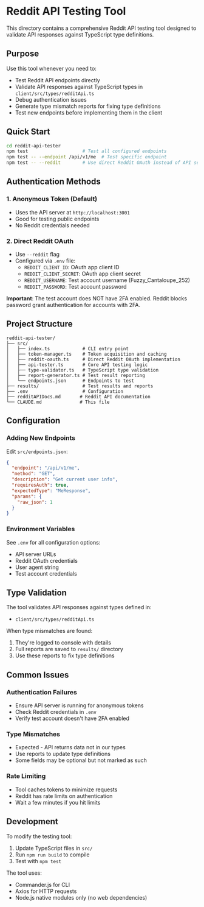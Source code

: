 # Reddit API Testing Tool

This directory contains a comprehensive Reddit API testing tool designed to validate API responses against TypeScript type definitions.

## Purpose

Use this tool whenever you need to:
- Test Reddit API endpoints directly
- Validate API responses against TypeScript types in `client/src/types/redditApi.ts`
- Debug authentication issues
- Generate type mismatch reports for fixing type definitions
- Test new endpoints before implementing them in the client

## Quick Start

```bash
cd reddit-api-tester
npm test                    # Test all configured endpoints
npm test -- --endpoint /api/v1/me  # Test specific endpoint
npm test -- --reddit        # Use direct Reddit OAuth instead of API server
```

## Authentication Methods

### 1. Anonymous Token (Default)
- Uses the API server at `http://localhost:3001`
- Good for testing public endpoints
- No Reddit credentials needed

### 2. Direct Reddit OAuth
- Use `--reddit` flag
- Configured via `.env` file:
  - `REDDIT_CLIENT_ID`: OAuth app client ID
  - `REDDIT_CLIENT_SECRET`: OAuth app client secret
  - `REDDIT_USERNAME`: Test account username (Fuzzy_Cantaloupe_252)
  - `REDDIT_PASSWORD`: Test account password

**Important**: The test account does NOT have 2FA enabled. Reddit blocks password grant authentication for accounts with 2FA.

## Project Structure

```
reddit-api-tester/
├── src/
│   ├── index.ts            # CLI entry point
│   ├── token-manager.ts    # Token acquisition and caching
│   ├── reddit-oauth.ts     # Direct Reddit OAuth implementation
│   ├── api-tester.ts       # Core API testing logic
│   ├── type-validator.ts   # TypeScript type validation
│   ├── report-generator.ts # Test result reporting
│   └── endpoints.json      # Endpoints to test
├── results/                # Test results and reports
├── .env                    # Configuration
├── redditAPIDocs.md       # Reddit API documentation
└── CLAUDE.md              # This file
```

## Configuration

### Adding New Endpoints

Edit `src/endpoints.json`:
```json
{
  "endpoint": "/api/v1/me",
  "method": "GET",
  "description": "Get current user info",
  "requiresAuth": true,
  "expectedType": "MeResponse",
  "params": {
    "raw_json": 1
  }
}
```

### Environment Variables

See `.env` for all configuration options:
- API server URLs
- Reddit OAuth credentials
- User agent string
- Test account credentials

## Type Validation

The tool validates API responses against types defined in:
- `client/src/types/redditApi.ts`

When type mismatches are found:
1. They're logged to console with details
2. Full reports are saved to `results/` directory
3. Use these reports to fix type definitions

## Common Issues

### Authentication Failures
- Ensure API server is running for anonymous tokens
- Check Reddit credentials in `.env`
- Verify test account doesn't have 2FA enabled

### Type Mismatches
- Expected - API returns data not in our types
- Use reports to update type definitions
- Some fields may be optional but not marked as such

### Rate Limiting
- Tool caches tokens to minimize requests
- Reddit has rate limits on authentication
- Wait a few minutes if you hit limits

## Development

To modify the testing tool:
1. Update TypeScript files in `src/`
2. Run `npm run build` to compile
3. Test with `npm test`

The tool uses:
- Commander.js for CLI
- Axios for HTTP requests
- Node.js native modules only (no web dependencies)
